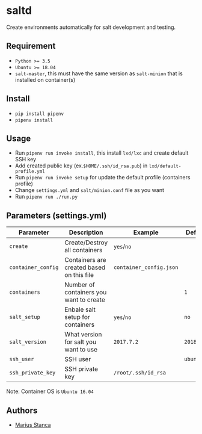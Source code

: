 # saltd

Create environments automatically for salt development and testing.

## Requirement

* `Python >= 3.5`
* `Ubuntu >= 18.04`
* `salt-master`, this must have the same version as `salt-minion` that is installed on container(s)

## Install

* `pip install pipenv`
* `pipenv install`

## Usage

* Run `pipenv run invoke install`, this install `lxd/lxc` and create default SSH key
* Add created public key (ex.`$HOME/.ssh/id_rsa.pub`) in `lxd/default-profile.yml`
* Run `pipenv run invoke setup` for update the default profile (containers profile)
* Change `settings.yml` and `salt/minion.conf` file as you want
* Run `pipenv run ./run.py`

## Parameters (settings.yml)

| Parameter | Description | Example | Default |
|-----------|-------------|---------|---------|
| `create` | Create/Destroy all containers | `yes`/`no` | |
| `container_config` | Containers are created based on this file | `container_config.json` | |
| `containers` | Number of containers you want to create | | `1` |
| `salt_setup` | Enbale salt setup for containers | `yes`/`no` | `no` |
| `salt_version` | What version for salt you want to use | `2017.7.2` | `2018.3.2` |
| `ssh_user` | SSH user | | `ubuntu` |
| `ssh_private_key` | SSH private key | `/root/.ssh/id_rsa` | |

Note: Container OS is `Ubuntu 16.04`

## Authors

* [Marius Stanca](mailto:me@marius.xyz)
